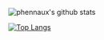 ![phennaux's github stats](https://github-readme-stats.vercel.app/api?username=phennaux&show_icons=true&hide_border=true&theme=merko)

[![Top Langs](https://github-readme-stats.vercel.app/api/top-langs/?username=phennaux&layout=compact&hide_border=true&theme=merko)](https://github.com/anuraghazra/github-readme-stats)
